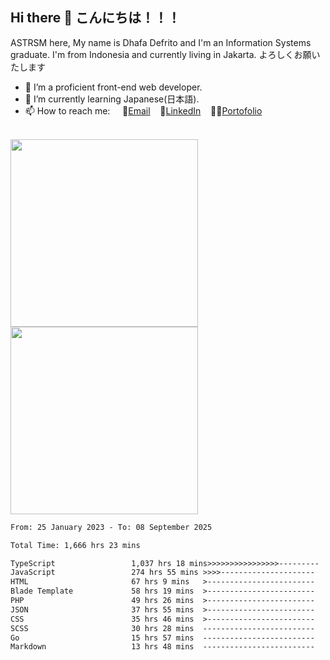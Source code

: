 ## Hi there 👋 こんにちは！！！
ASTRSM here, My name is Dhafa Defrito and I'm an Information Systems graduate. I'm from Indonesia and currently living in Jakarta. よろしくお願いたします

- 🔭 I’m a proficient front-end web developer.
- 🌱 I’m currently learning Japanese(日本語).
- 📫 How to reach me: &nbsp;&nbsp;&nbsp;&nbsp;📧[Email](ddefrito@gmail.com)&nbsp;&nbsp;&nbsp;&nbsp;💼[LinkedIn](https://www.linkedin.com/in/dhafad)&nbsp;&nbsp;&nbsp;&nbsp;👨‍🎨[Portofolio](https://ddefrito.vercel.app/)

<br>

<div align="left">
  <img src="https://media1.tenor.com/m/F96DSPtSiSgAAAAd/isekaijoucho-kamitsubaki.gif" height="300" />
	<a href="https://last.fm/user/nerumaeni"><img src="https://lastfm-recently-played.vercel.app/api?user=nerumaeni&count=5" height="300" /></a>
</div=

<!--START_SECTION:waka-->

```txt
From: 25 January 2023 - To: 08 September 2025

Total Time: 1,666 hrs 23 mins

TypeScript                 1,037 hrs 18 mins>>>>>>>>>>>>>>>>---------   62.25 %
JavaScript                 274 hrs 55 mins >>>>---------------------   16.50 %
HTML                       67 hrs 9 mins   >------------------------   04.03 %
Blade Template             58 hrs 19 mins  >------------------------   03.50 %
PHP                        49 hrs 26 mins  >------------------------   02.97 %
JSON                       37 hrs 55 mins  >------------------------   02.28 %
CSS                        35 hrs 46 mins  >------------------------   02.15 %
SCSS                       30 hrs 28 mins  -------------------------   01.83 %
Go                         15 hrs 57 mins  -------------------------   00.96 %
Markdown                   13 hrs 48 mins  -------------------------   00.83 %
```

<!--END_SECTION:waka-->
